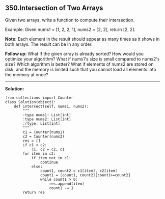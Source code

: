 ## 350.Intersection of Two Arrays

Given two arrays, write a function to compute their intersection.

  Example:
  Given nums1 = [1, 2, 2, 1], nums2 = [2, 2], return [2, 2].

**Note:**
Each element in the result should appear as many times as it shows in both arrays.
The result can be in any order.

**Follow up:**
What if the given array is already sorted? How would you optimize your algorithm?
What if nums1's size is small compared to nums2's size? Which algorithm is better?
What if elements of nums2 are stored on disk, and the memory is limited such that you cannot load all elements into the memory at once?

---
**Solution:**

    from collections import Counter
    class Solution(object):
        def intersect(self, nums1, nums2):
            """
            :type nums1: List[int]
            :type nums2: List[int]
            :rtype: List[int]
            """
            c1 = Counter(nums1)
            c2 = Counter(nums2)
            res = []
            if c1 < c2:
                c1, c2 = c2, c1
            for item in c2:
                if item not in c1:
                    continue
                else:
                    count1, count2 = c1[item], c2[item]
                    count1 = [count1, count2][count1>=count2]
                    while count1 > 0:
                        res.append(item)
                        count1 -= 1
            return res
        